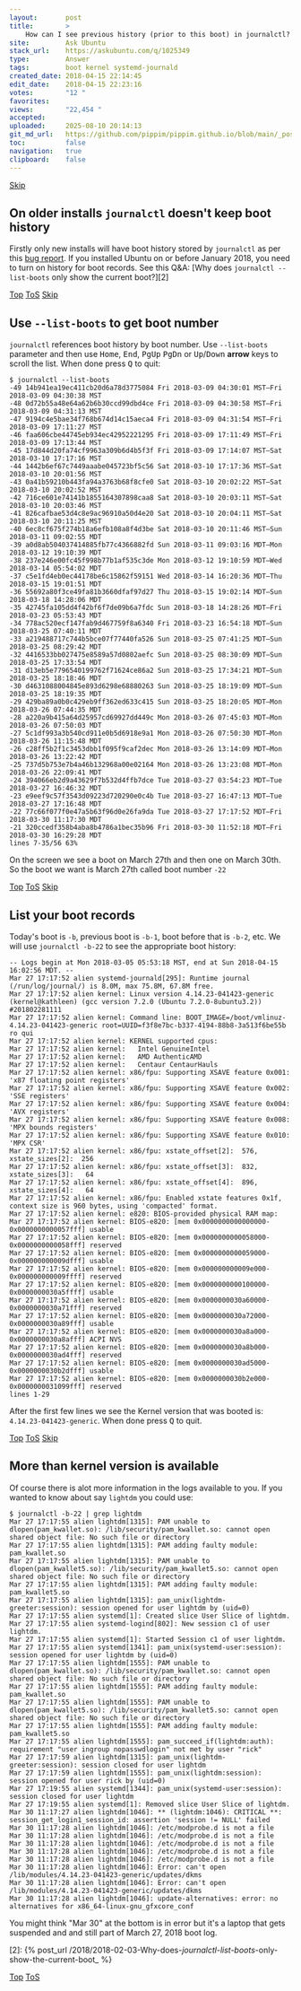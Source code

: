 ```yaml
---
layout:       post
title:        >
    How can I see previous history (prior to this boot) in journalctl?
site:         Ask Ubuntu
stack_url:    https://askubuntu.com/q/1025349
type:         Answer
tags:         boot kernel systemd-journald
created_date: 2018-04-15 22:14:45
edit_date:    2018-04-15 22:23:16
votes:        "12 "
favorites:    
views:        "22,454 "
accepted:     
uploaded:     2025-08-10 20:14:13
git_md_url:   https://github.com/pippim/pippim.github.io/blob/main/_posts/2018/2018-04-15-How-can-I-see-previous-history-_prior-to-this-boot_-in-journalctl_.md
toc:          false
navigation:   true
clipboard:    false
---
```



<a id="hdr1"></a>
<div class="hdr-bar">  <a href="#hdr2">Skip</a></div>

## On older installs `journalctl` doesn't keep boot history

Firstly only new installs will have boot history stored by `journalctl` as per this [bug report][1]. If you installed Ubuntu on or before January 2018, you need to turn on history for boot records. See this Q&A: [Why does `journalctl --list-boots` only show the current boot?][2]


<a id="hdr2"></a>
<div class="hdr-bar">  <a href="#">Top</a>  <a href="#hdr1">ToS</a>  <a href="#hdr3">Skip</a></div>

## Use `--list-boots` to get boot number

`journalctl` references boot history by boot number. Use `--list-boots` parameter and then use <kbd>Home</kbd>, <kbd>End</kbd>, <kbd>PgUp</kbd> <kbd>PgDn</kbd> or <kbd>Up</kbd>/<kbd>Down</kbd> **arrow** keys to scroll the list. When done press <kbd>Q</kbd> to quit:

``` 
$ journalctl --list-boots
-49 14b941ea19ec411cb20d6a78d3775084 Fri 2018-03-09 04:30:01 MST—Fri 2018-03-09 04:30:38 MST
-48 0d72b55a48e64a62b6b30ccd99dbd4ce Fri 2018-03-09 04:30:58 MST—Fri 2018-03-09 04:31:13 MST
-47 9194c4e5bae34f768b674d14c15aeca4 Fri 2018-03-09 04:31:54 MST—Fri 2018-03-09 17:11:27 MST
-46 faa606cbe44745eb934ec42952221295 Fri 2018-03-09 17:11:49 MST—Fri 2018-03-09 17:13:44 MST
-45 17d844d20fa74cf9963a309b6d4b5f3f Fri 2018-03-09 17:14:07 MST—Sat 2018-03-10 17:17:16 MST
-44 1442b6ef67c7449aaabe045723bf5c56 Sat 2018-03-10 17:17:36 MST—Sat 2018-03-10 20:01:56 MST
-43 0a41b59210b443fa94a3763b68f8cfe0 Sat 2018-03-10 20:02:22 MST—Sat 2018-03-10 20:02:52 MST
-42 716ce601e74141b1855164307898caa8 Sat 2018-03-10 20:03:11 MST—Sat 2018-03-10 20:03:46 MST
-41 826cafbae53d4c8e9ac96910a50d4e20 Sat 2018-03-10 20:04:11 MST—Sat 2018-03-10 20:11:25 MST
-40 6ec8cf675f274b18a6efb108a8f4d3be Sat 2018-03-10 20:11:46 MST—Sun 2018-03-11 09:02:55 MDT
-39 a0d8ab504037414885fb77c4366882fd Sun 2018-03-11 09:03:16 MDT—Mon 2018-03-12 19:10:39 MDT
-38 237e246e00fc45f998b77b1af535c3de Mon 2018-03-12 19:10:59 MDT—Wed 2018-03-14 05:54:02 MDT
-37 c5e1fd4eb0ec44178be6c15862f59151 Wed 2018-03-14 16:20:36 MDT—Thu 2018-03-15 19:01:51 MDT
-36 55692a80f3ce49fa81b3660dfaf97d27 Thu 2018-03-15 19:02:14 MDT—Sun 2018-03-18 14:28:06 MDT
-35 42745fa105dd4f42bf6f7de09b6a7fdc Sun 2018-03-18 14:28:26 MDT—Fri 2018-03-23 05:53:43 MDT
-34 778ac520ecf147fab9d467759f8a6340 Fri 2018-03-23 16:54:18 MDT—Sun 2018-03-25 07:40:11 MDT
-33 a219488717c744b5bce07f77440fa526 Sun 2018-03-25 07:41:25 MDT—Sun 2018-03-25 08:29:42 MDT
-32 4416533bb027475e8589a57d0802aefc Sun 2018-03-25 08:30:09 MDT—Sun 2018-03-25 17:33:54 MDT
-31 d13eb5e7796540199762f71624ce86a2 Sun 2018-03-25 17:34:21 MDT—Sun 2018-03-25 18:18:46 MDT
-30 d4631088004845e893d6298e68880263 Sun 2018-03-25 18:19:09 MDT—Sun 2018-03-25 18:19:35 MDT
-29 429ba89a0b0c429eb9ff362ed633c415 Sun 2018-03-25 18:20:05 MDT—Mon 2018-03-26 07:44:35 MDT
-28 a220a9b415a64d25957cd69927dd449c Mon 2018-03-26 07:45:03 MDT—Mon 2018-03-26 07:50:03 MDT
-27 5c1df993a3b540cd911e0b5d6918e9a1 Mon 2018-03-26 07:50:30 MDT—Mon 2018-03-26 11:15:48 MDT
-26 c28ff5b2f1c3453dbb1f095f9caf2dec Mon 2018-03-26 13:14:09 MDT—Mon 2018-03-26 13:22:42 MDT
-25 737d5b753e7b4a46b132968a00e02164 Mon 2018-03-26 13:23:08 MDT—Mon 2018-03-26 22:09:41 MDT
-24 394066eb2d9a43629f7b532d4ffb7dce Tue 2018-03-27 03:54:23 MDT—Tue 2018-03-27 16:46:32 MDT
-23 e9eef9c57f3543d09223d720290e0c4b Tue 2018-03-27 16:47:13 MDT—Tue 2018-03-27 17:16:48 MDT
-22 77c66f077f0e47a5b63f96d0e26fa9da Tue 2018-03-27 17:17:52 MDT—Fri 2018-03-30 11:17:30 MDT
-21 320ccedf358b4aba8b4786a1bec35b96 Fri 2018-03-30 11:52:18 MDT—Fri 2018-03-30 16:29:28 MDT
lines 7-35/56 63%
```

On the screen we see a boot on March 27th and then one on March 30th. So the boot we want is March 27th called boot number `-22`


<a id="hdr3"></a>
<div class="hdr-bar">  <a href="#">Top</a>  <a href="#hdr2">ToS</a>  <a href="#hdr4">Skip</a></div>

## List your boot records

Today's boot is `-b`, previous boot is `-b-1`, boot before that is `-b-2`, etc. We will use `journalctl -b-22` to see the appropriate boot history:

``` 
-- Logs begin at Mon 2018-03-05 05:53:18 MST, end at Sun 2018-04-15 16:02:56 MDT. --
Mar 27 17:17:52 alien systemd-journald[295]: Runtime journal (/run/log/journal/) is 8.0M, max 75.8M, 67.8M free.
Mar 27 17:17:52 alien kernel: Linux version 4.14.23-041423-generic (kernel@kathleen) (gcc version 7.2.0 (Ubuntu 7.2.0-8ubuntu3.2)) #201802281111 
Mar 27 17:17:52 alien kernel: Command line: BOOT_IMAGE=/boot/vmlinuz-4.14.23-041423-generic root=UUID=f3f8e7bc-b337-4194-88b8-3a513f6be55b ro qui
Mar 27 17:17:52 alien kernel: KERNEL supported cpus:
Mar 27 17:17:52 alien kernel:   Intel GenuineIntel
Mar 27 17:17:52 alien kernel:   AMD AuthenticAMD
Mar 27 17:17:52 alien kernel:   Centaur CentaurHauls
Mar 27 17:17:52 alien kernel: x86/fpu: Supporting XSAVE feature 0x001: 'x87 floating point registers'
Mar 27 17:17:52 alien kernel: x86/fpu: Supporting XSAVE feature 0x002: 'SSE registers'
Mar 27 17:17:52 alien kernel: x86/fpu: Supporting XSAVE feature 0x004: 'AVX registers'
Mar 27 17:17:52 alien kernel: x86/fpu: Supporting XSAVE feature 0x008: 'MPX bounds registers'
Mar 27 17:17:52 alien kernel: x86/fpu: Supporting XSAVE feature 0x010: 'MPX CSR'
Mar 27 17:17:52 alien kernel: x86/fpu: xstate_offset[2]:  576, xstate_sizes[2]:  256
Mar 27 17:17:52 alien kernel: x86/fpu: xstate_offset[3]:  832, xstate_sizes[3]:   64
Mar 27 17:17:52 alien kernel: x86/fpu: xstate_offset[4]:  896, xstate_sizes[4]:   64
Mar 27 17:17:52 alien kernel: x86/fpu: Enabled xstate features 0x1f, context size is 960 bytes, using 'compacted' format.
Mar 27 17:17:52 alien kernel: e820: BIOS-provided physical RAM map:
Mar 27 17:17:52 alien kernel: BIOS-e820: [mem 0x0000000000000000-0x0000000000057fff] usable
Mar 27 17:17:52 alien kernel: BIOS-e820: [mem 0x0000000000058000-0x0000000000058fff] reserved
Mar 27 17:17:52 alien kernel: BIOS-e820: [mem 0x0000000000059000-0x000000000009dfff] usable
Mar 27 17:17:52 alien kernel: BIOS-e820: [mem 0x000000000009e000-0x000000000009ffff] reserved
Mar 27 17:17:52 alien kernel: BIOS-e820: [mem 0x0000000000100000-0x0000000030a5ffff] usable
Mar 27 17:17:52 alien kernel: BIOS-e820: [mem 0x0000000030a60000-0x0000000030a71fff] reserved
Mar 27 17:17:52 alien kernel: BIOS-e820: [mem 0x0000000030a72000-0x0000000030a89fff] usable
Mar 27 17:17:52 alien kernel: BIOS-e820: [mem 0x0000000030a8a000-0x0000000030a8afff] ACPI NVS
Mar 27 17:17:52 alien kernel: BIOS-e820: [mem 0x0000000030a8b000-0x0000000030ad4fff] reserved
Mar 27 17:17:52 alien kernel: BIOS-e820: [mem 0x0000000030ad5000-0x0000000030b2dfff] usable
Mar 27 17:17:52 alien kernel: BIOS-e820: [mem 0x0000000030b2e000-0x0000000031099fff] reserved
lines 1-29
```

After the first few lines we see the Kernel version that was booted is: `4.14.23-041423-generic`. When done press <kbd>Q</kbd> to quit.


<a id="hdr4"></a>
<div class="hdr-bar">  <a href="#">Top</a>  <a href="#hdr3">ToS</a>  <a href="#hdr5">Skip</a></div>

## More than kernel version is available

Of course there is alot more information in the logs available to you. If you wanted to know about say `lightdm` you could use:

``` 
$ journalctl -b-22 | grep lightdm
Mar 27 17:17:55 alien lightdm[1315]: PAM unable to dlopen(pam_kwallet.so): /lib/security/pam_kwallet.so: cannot open shared object file: No such file or directory
Mar 27 17:17:55 alien lightdm[1315]: PAM adding faulty module: pam_kwallet.so
Mar 27 17:17:55 alien lightdm[1315]: PAM unable to dlopen(pam_kwallet5.so): /lib/security/pam_kwallet5.so: cannot open shared object file: No such file or directory
Mar 27 17:17:55 alien lightdm[1315]: PAM adding faulty module: pam_kwallet5.so
Mar 27 17:17:55 alien lightdm[1315]: pam_unix(lightdm-greeter:session): session opened for user lightdm by (uid=0)
Mar 27 17:17:55 alien systemd[1]: Created slice User Slice of lightdm.
Mar 27 17:17:55 alien systemd-logind[802]: New session c1 of user lightdm.
Mar 27 17:17:55 alien systemd[1]: Started Session c1 of user lightdm.
Mar 27 17:17:55 alien systemd[1341]: pam_unix(systemd-user:session): session opened for user lightdm by (uid=0)
Mar 27 17:17:55 alien lightdm[1555]: PAM unable to dlopen(pam_kwallet.so): /lib/security/pam_kwallet.so: cannot open shared object file: No such file or directory
Mar 27 17:17:55 alien lightdm[1555]: PAM adding faulty module: pam_kwallet.so
Mar 27 17:17:55 alien lightdm[1555]: PAM unable to dlopen(pam_kwallet5.so): /lib/security/pam_kwallet5.so: cannot open shared object file: No such file or directory
Mar 27 17:17:55 alien lightdm[1555]: PAM adding faulty module: pam_kwallet5.so
Mar 27 17:17:55 alien lightdm[1555]: pam_succeed_if(lightdm:auth): requirement "user ingroup nopasswdlogin" not met by user "rick"
Mar 27 17:17:59 alien lightdm[1315]: pam_unix(lightdm-greeter:session): session closed for user lightdm
Mar 27 17:17:59 alien lightdm[1555]: pam_unix(lightdm:session): session opened for user rick by (uid=0)
Mar 27 17:19:55 alien systemd[1344]: pam_unix(systemd-user:session): session closed for user lightdm
Mar 27 17:19:55 alien systemd[1]: Removed slice User Slice of lightdm.
Mar 30 11:17:27 alien lightdm[1046]: ** (lightdm:1046): CRITICAL **: session_get_login1_session_id: assertion 'session != NULL' failed
Mar 30 11:17:28 alien lightdm[1046]: /etc/modprobe.d is not a file
Mar 30 11:17:28 alien lightdm[1046]: /etc/modprobe.d is not a file
Mar 30 11:17:28 alien lightdm[1046]: /etc/modprobe.d is not a file
Mar 30 11:17:28 alien lightdm[1046]: /etc/modprobe.d is not a file
Mar 30 11:17:28 alien lightdm[1046]: /etc/modprobe.d is not a file
Mar 30 11:17:28 alien lightdm[1046]: Error: can't open /lib/modules/4.14.23-041423-generic/updates/dkms
Mar 30 11:17:28 alien lightdm[1046]: Error: can't open /lib/modules/4.14.23-041423-generic/updates/dkms
Mar 30 11:17:28 alien lightdm[1046]: update-alternatives: error: no alternatives for x86_64-linux-gnu_gfxcore_conf
```

You might think "Mar 30" at the bottom is in error but it's a laptop that gets suspended and and still part of March 27, 2018 boot log.

  [1]: https://bugs.launchpad.net/ubuntu/+source/systemd/+bug/1618188
  [2]: {% post_url /2018/2018-02-03-Why-does-_journalctl-list-boots_-only-show-the-current-boot_ %}



<a id="hdr5"></a>
<div class="hdr-bar">  <a href="#">Top</a>  <a href="#hdr4">ToS</a></div>

